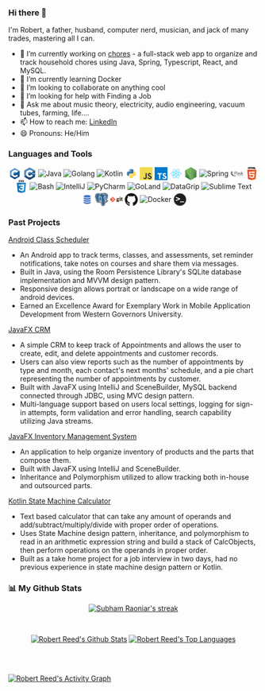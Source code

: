 ### Hi there 👋

I'm Robert, a father, husband, computer nerd, musician, and jack of many trades, mastering all I can.


- 🔭 I’m currently working on <a href="https://github.com/chores">chores</a> - a full-stack web app to organize and track household chores using Java, Spring, Typescript, React, and MySQL.
- 🌱 I’m currently learning Docker
- 👯 I’m looking to collaborate on anything cool
- 🤔 I’m looking for help with Finding a Job
- 💬 Ask me about music theory, electricity, audio engineering, vacuum tubes, farming, life....
- 📫 How to reach me: [LinkedIn](https://www.linkedin.com/in/robertreed4501)
- 😄 Pronouns: He/Him


### Languages and Tools
<div align="center">
<img align="center" alt="C" width="26px" src="https://raw.githubusercontent.com/github/explore/80688e429a7d4ef2fca1e82350fe8e3517d3494d/topics/c/c.png" />
<img align="center" alt="C++" width="26px" src="https://raw.githubusercontent.com/github/explore/80688e429a7d4ef2fca1e82350fe8e3517d3494d/topics/cpp/cpp.png" />
<img align="center" alt="Java" width="26px" src="https://github.com/yurijserrano/Github-Profile-Readme-Logos/blob/master/programming%20languages/java.svg" />
<img align="center" alt="Golang" width="26px" src="https://github.com/yurijserrano/Github-Profile-Readme-Logos/blob/master/programming%20languages/go.svg" />
<img align="center" alt="Kotlin" width="26px" src="https://github.com/yurijserrano/Github-Profile-Readme-Logos/blob/master/programming%20languages/kotlin.svg" />
<img align="center" alt="python" width="26px" src="https://raw.githubusercontent.com/github/explore/80688e429a7d4ef2fca1e82350fe8e3517d3494d/topics/python/python.png" />
<img align="center" alt="JavaScript" width="26px" src="https://raw.githubusercontent.com/github/explore/80688e429a7d4ef2fca1e82350fe8e3517d3494d/topics/javascript/javascript.png" />
<img align="center" alt="TypeScript" width="26px" src="https://raw.githubusercontent.com/github/explore/80688e429a7d4ef2fca1e82350fe8e3517d3494d/topics/typescript/typescript.png" />
<img align="center" alt="React" width="26px" src="https://raw.githubusercontent.com/github/explore/80688e429a7d4ef2fca1e82350fe8e3517d3494d/topics/react/react.png" />
<img align="center" alt="Node.js" width="26px" src="https://raw.githubusercontent.com/github/explore/80688e429a7d4ef2fca1e82350fe8e3517d3494d/topics/nodejs/nodejs.png" />
<img align="center" alt="Spring" width="26px" src="https://github.com/yurijserrano/Github-Profile-Readme-Logos/blob/master/frameworks/spring.svg" />

<img align="center" alt="flask" width="26px" src="https://raw.githubusercontent.com/github/explore/80688e429a7d4ef2fca1e82350fe8e3517d3494d/topics/flask/flask.png" />
<img align="center" alt="HTML5" width="26px" src="https://raw.githubusercontent.com/github/explore/80688e429a7d4ef2fca1e82350fe8e3517d3494d/topics/html/html.png" />
<img align="center" alt="CSS3" width="26px" src="https://raw.githubusercontent.com/github/explore/80688e429a7d4ef2fca1e82350fe8e3517d3494d/topics/css/css.png" />
<img align="center" alt="Bash" width="26px" src="https://github.com/yurijserrano/Github-Profile-Readme-Logos/blob/master/programming%20languages/bash.svg" />
<img align="center" alt="IntelliJ" width="26px" src="https://github.com/yurijserrano/Github-Profile-Readme-Logos/blob/master/ides/intellij.svg" />
<img align="center" alt="PyCharm" width="26px" src="https://github.com/yurijserrano/Github-Profile-Readme-Logos/blob/master/ides/pycharm.svg" />
<img align="center" alt="GoLand" width="26px" src="https://github.com/yurijserrano/Github-Profile-Readme-Logos/blob/master/ides/goland.png" />
<img align="center" alt="DataGrip" width="26px" src="https://github.com/yurijserrano/Github-Profile-Readme-Logos/blob/master/ides/datagrip.svg" />
<img align="center" alt="Sublime Text" width="26px" src="https://github.com/yurijserrano/Github-Profile-Readme-Logos/blob/master/text%20editors/sublime.svg" />
<img align="center" alt="SQL" width="26px" src="https://raw.githubusercontent.com/github/explore/80688e429a7d4ef2fca1e82350fe8e3517d3494d/topics/sql/sql.png" />
<img align="center" alt="postgreSQL" width="26px" src="https://raw.githubusercontent.com/github/explore/80688e429a7d4ef2fca1e82350fe8e3517d3494d/topics/postgresql/postgresql.png" />
<img align="center" alt="Git" width="26px" src="https://raw.githubusercontent.com/github/explore/80688e429a7d4ef2fca1e82350fe8e3517d3494d/topics/git/git.png" />
<img align="center" alt="GitHub" width="26px" src="https://raw.githubusercontent.com/github/explore/78df643247d429f6cc873026c0622819ad797942/topics/github/github.png" />
<img align="center" alt="Docker" width="26px" src="https://github.com/yurijserrano/Github-Profile-Readme-Logos/blob/master/ides/android-studio.svg" />
<img align="center" alt="Terminal" width="26px" src="https://raw.githubusercontent.com/github/explore/80688e429a7d4ef2fca1e82350fe8e3517d3494d/topics/terminal/terminal.png" /></div><p></p>



### Past Projects

<a href="https://github.com/robertreed4501/c196">Android Class Scheduler</a>
<ul>
    <li>An Android app to track terms, classes, and assessments, set reminder notifications, take notes on courses and share them via messages. </li>
    <li>Built in Java, using the Room Persistence Library's SQLite database implementation and MVVM design pattern.</li>
    <li>Responsive design allows portrait or landscape on a wide range of android devices.</li>
    <li>Earned an Excellence Award for Exemplary Work in Mobile Application Development from Western Governors University.</li>
</ul>

<a href="https://github.com/robertreed4501/c195">JavaFX CRM</a>
<ul>
    <li>A simple CRM to keep track of Appointments and allows the user to create, edit, and delete appointments and customer records.</li>
    <li>Users can also view reports such as the number of appointments by type and month, each contact's next months' schedule, and a pie chart representing the number of appointments by customer.</li>
    <li>Built with JavaFX using IntelliJ and SceneBuilder, MySQL backend connected through JDBC, using MVC design pattern.</li>
    <li>Multi-language support based on users local settings, logging for sign-in attempts, form validation and error handling, search capability utilizing Java streams.</li>
</ul>

<a href="https://github.com/robertreed4501/InventoryManagementSystem">JavaFX Inventory Management System</a>
<ul>
    <li>An application to help organize inventory of products and the parts that compose them.</li>
    <li>Built with JavaFX using IntelliJ and SceneBuilder.</li>
    <li>Inheritance and Polymorphism utilized to allow tracking both in-house and outsourced parts.</li>
</ul>


<a href="https://github.com/robertreed4501/FSMCalculatorKotlin">Kotlin State Machine Calculator</a>
<ul>
    <li>Text based calculator that can take any amount of operands and add/subtract/multiply/divide with proper order of operations.</li>
    <li>Uses State Machine design pattern, inheritance, and polymorphism to read in an arithmetic expression string and build a stack of CalcObjects, then perform operations on the operands in proper order.</li>
    <li>Built as a take home project for a job interview in two days, had no previous experience in state machine design pattern or Kotlin.</li>
</ul>



### 📊 My Github Stats


<p align="center">
    <a href="https://github.com/SubhamRaoniar28/github-readme-streak-stats">
        <img title="🔥 Get streak stats for your profile at git.io/streak-stats" alt="Subham Raoniar's streak" src="https://github-readme-streak-stats.herokuapp.com/?user=robertreed4501&theme=black-ice&hide_border=true&stroke=0000&background=060A0CD0"/>
    </a>
</p>
  <br/>
  <p align="center">
    <a href="https://github.com/SubhamRaoniar28/github-readme-stats"><img alt="Robert Reed's Github Stats" src="https://github-readme-stats.vercel.app/api?username=robertreed4501&show_icons=true&count_private=true&theme=react&hide_border=true&bg_color=0D1117" /></a>
  <a href="https://github.com/SubhamRaoniar28/github-readme-stats"><img alt="Robert Reed's Top Languages" src="https://github-readme-stats.vercel.app/api/top-langs/?username=robertreed4501&langs_count=8&count_private=true&layout=compact&theme=react&hide_border=true&bg_color=0D1117" /></a>
  <br/>
</p>

<br/>
<br/>

<a href="https://github.com/SubhamRaoniar28/github-readme-activity-graph"><img alt="Robert Reed's Activity Graph" src="https://activity-graph.herokuapp.com/graph?username=robertreed4501&bg_color=0D1117&color=5BCDEC&line=5BCDEC&point=FFFFFF&hide_border=true" /></a>

<br/>
<br/>










